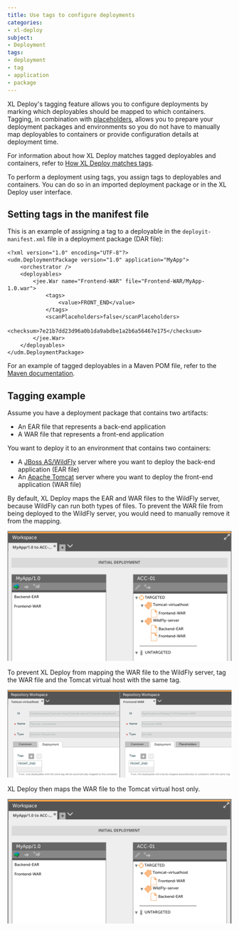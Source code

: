 ```yaml
---
title: Use tags to configure deployments
categories:
- xl-deploy
subject:
- Deployment
tags:
- deployment
- tag
- application
- package
---
```


XL Deploy's tagging feature allows you to configure deployments by marking which deployables should be mapped to which containers. Tagging, in combination with [placeholders](/xl-deploy/how-to/using-placeholders-in-xl-deploy.html), allows you to prepare your deployment packages and environments so you do not have to manually map deployables to containers or provide configuration details at deployment time.

For information about how XL Deploy matches tagged deployables and containers, refer to [How XL Deploy matches tags](/xl-deploy/concept/how-xl-deploy-matches-tags.html).

To perform a deployment using tags, you assign tags to deployables and containers. You can do so in an imported deployment package or in the XL Deploy user interface.

## Setting tags in the manifest file

This is an example of assigning a tag to a deployable in the `deployit-manifest.xml` file in a deployment package (DAR file):

    <?xml version="1.0" encoding="UTF-8"?>
    <udm.DeploymentPackage version="1.0" application="MyApp">
        <orchestrator />
        <deployables>
            <jee.War name="Frontend-WAR" file="Frontend-WAR/MyApp-1.0.war">
                <tags>
                    <value>FRONT_END</value>
                </tags>
                <scanPlaceholders>false</scanPlaceholders>
                <checksum>7e21b7dd23d96a0b1da9abdbe1a2b6a56467e175</checksum>
            </jee.War>
        </deployables>
    </udm.DeploymentPackage>

For an example of tagged deployables in a Maven POM file, refer to the [Maven documentation](/xl-deploy/latest/maven-plugin/index.html).

## Tagging example

Assume you have a deployment package that contains two artifacts:

* An EAR file that represents a back-end application
* A WAR file that represents a front-end application

You want to deploy it to an environment that contains two containers:

* A [JBoss AS/WildFly](/xl-deploy/concept/introduction-to-the-xl-deploy-jboss-domain-plugin.html) server where you want to deploy the back-end application (EAR file)
* An [Apache Tomcat](/xl-deploy/concept/introduction-to-the-xl-deploy-tomcat-plugin.html) server where you want to deploy the front-end application (WAR file)

By default, XL Deploy maps the EAR and WAR files to the WildFly server, because WildFly can run both types of files. To prevent the WAR file from being deployed to the WildFly server, you would need to manually remove it from the mapping.

![Default mapping](images/tagged-deployment-no-tags.png)

To prevent XL Deploy from mapping the WAR file to the WildFly server, tag the WAR file and the Tomcat virtual host with the same tag.

![Tagged jee.War and tomcat.VirtualHost](images/tagged-deployment-artifact-and-container.png)

XL Deploy then maps the WAR file to the Tomcat virtual host only.

![Mapping with tags](images/tagged-deployment-with-tags.png)

